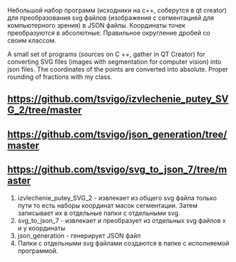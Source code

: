Небольшой набор программ (исходники на c++, соберутся в qt creator) для преобразования svg файлов (изображения с сегментацией для компьютерного зрения) в JSON файлы. Координаты точек преобразуются в абсолютные. Правильное округление дробей со своим классом.

A small set of programs (sources on C ++, gather in QT Creator) for converting SVG files (images with segmentation for computer vision) into json files. The coordinates of the points are converted into absolute. Proper rounding of fractions with my class.

https://github.com/tsvigo/izvlechenie_putey_SVG_2/tree/master
----------------------------------------------------------
https://github.com/tsvigo/json_generation/tree/master
----------------------------------------------------------
https://github.com/tsvigo/svg_to_json_7/tree/master
---------------------------------------------------------
1. izvlechenie_putey_SVG_2 - извлекает из общего svg файла только пути то есть наборы координат масок сегментации. Затем записывает их в отдельные папки с отдельными svg.
2. svg_to_json_7 - извлекает и преобразует из отдельных svg файлов x и y координаты
3. json_generation - генерирует JSON файл
4.  Папки с отдельными svg файлами создаются в папке с исполняемой программой.
